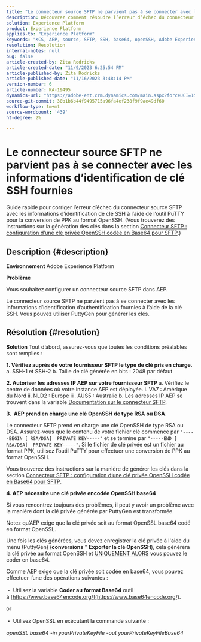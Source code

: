 ```yaml
---
title: "Le connecteur source SFTP ne parvient pas à se connecter avec les informations d’identification de clé SSH fournies"
description: Découvrez comment résoudre l’erreur d’échec du connecteur source SFTP avec la clé SSH.
solution: Experience Platform
product: Experience Platform
applies-to: "Experience Platform"
keywords: "KCS, AEP, source, SFTP, SSH, base64, openSSH, Adobe Experience Platform, dépannage, connecteur, échec de connexion, informations d’identification de clé SSH"
resolution: Resolution
internal-notes: null
bug: false
article-created-by: Zita Rodricks
article-created-date: "11/9/2023 6:25:54 PM"
article-published-by: Zita Rodricks
article-published-date: "11/16/2023 3:48:14 PM"
version-number: 6
article-number: KA-19495
dynamics-url: "https://adobe-ent.crm.dynamics.com/main.aspx?forceUCI=1&pagetype=entityrecord&etn=knowledgearticle&id=1b71a96a-2d7f-ee11-8179-6045bd006793"
source-git-commit: 30b1b6b44f9495715a96fa4ef238f9f9ae49df60
workflow-type: tm+mt
source-wordcount: '439'
ht-degree: 2%

---
```


# Le connecteur source SFTP ne parvient pas à se connecter avec les informations d’identification de clé SSH fournies


Guide rapide pour corriger l’erreur d’échec du connecteur source SFTP avec les informations d’identification de clé SSH à l’aide de l’outil PuTTY pour la conversion de PPK au format OpenSSH. (Vous trouverez des instructions sur la génération des clés dans la section [Connecteur SFTP : configuration d’une clé privée OpenSSH codée en Base64 pour SFTP](https://experienceleague.adobe.com/docs/experience-platform/sources/connectors/cloud-storage/sftp.html#set-up-a-base64-encoded-openssh-private-key-for-sftp).)

## Description {#description}


<b>Environnement</b>
Adobe Experience Platform

<b>Problème</b>

Vous souhaitez configurer un connecteur source SFTP dans AEP.

Le connecteur source SFTP ne parvient pas à se connecter avec les informations d’identification d’authentification fournies à l’aide de la clé SSH. Vous pouvez utiliser PuttyGen pour générer les clés.


## Résolution {#resolution}


<b>Solution</b>
Tout d’abord, assurez-vous que toutes les conditions préalables sont remplies :

<b>1. Vérifiez auprès de votre fournisseur SFTP le type de clé pris en charge.</b>
a. SSH-1 et SSH-2 b. Taille de clé générée en bits : 2048 par défaut

<b>2. Autoriser les adresses IP AEP sur votre fournisseur SFTP</b>
a. Vérifiez le centre de données où votre instance AEP est déployée.
i. VA7 : Amérique du Nord ii. NLD2 : Europe iii. AUS5 : Australie b. Les adresses IP AEP se trouvent dans la variable [Documentation sur le connecteur SFTP](https://experienceleague.adobe.com/docs/experience-platform/sources/connectors/cloud-storage/sftp.html).



<b>3.  AEP prend en charge une clé OpenSSH de type RSA ou DSA.</b>

Le connecteur SFTP prend en charge une clé OpenSSH de type RSA ou DSA. Assurez-vous que le contenu de votre fichier clé commence par `"-----BEGIN [ RSA/DSA]  PRIVATE KEY-----"` et se termine par `"-----END [ RSA/DSA]  PRIVATE KEY-----"`. Si le fichier de clé privée est un fichier au format PPK, utilisez l’outil PuTTY pour effectuer une conversion de PPK au format OpenSSH.

Vous trouverez des instructions sur la manière de générer les clés dans la section [Connecteur SFTP : configuration d’une clé privée OpenSSH codée en Base64 pour SFTP](https://experienceleague.adobe.com/docs/experience-platform/sources/connectors/cloud-storage/sftp.html#set-up-a-base64-encoded-openssh-private-key-for-sftp).



<b>4. AEP nécessite une clé privée encodée OpenSSH base64 </b>



Si vous rencontrez toujours des problèmes, il peut y avoir un problème avec la manière dont la clé privée générée par PuttyGen est transformée.

Notez qu’AEP exige que la clé privée soit au format OpenSSL base64 codé en format OpenSSL.

Une fois les clés générées, vous devez enregistrer la clé privée à l&#39;aide du menu (PuttyGen) (<b>conversions</b> &quot; <b>Exporter la clé OpenSSH</b>), cela générera la clé privée au format OpenSSH et <u>UNIQUEMENT ALORS</u> vous pouvez le coder en base64.

Comme AEP exige que la clé privée soit codée en base64, vous pouvez effectuer l’une des opérations suivantes :

・ Utilisez la variable <b>Coder au format Base64</b> outil à [https://www.base64encode.org/](https://www.base64encode.org/).

or

・ Utilisez OpenSSL en exécutant la commande suivante :

*openSSL base64 -in yourPrivateKeyFile -out yourPrivateKeyFileBase64*










